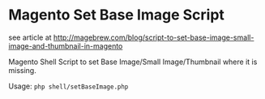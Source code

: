 # Magento Set Base Image Script
see article at http://magebrew.com/blog/script-to-set-base-image-small-image-and-thumbnail-in-magento

Magento Shell Script to set Base Image/Small Image/Thumbnail where it is missing.

Usage: 
`php shell/setBaseImage.php`
